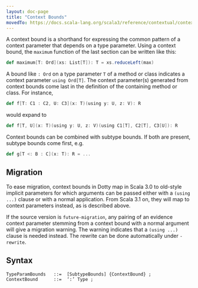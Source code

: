```yaml
---
layout: doc-page
title: "Context Bounds"
movedTo: https://docs.scala-lang.org/scala3/reference/contextual/context-bounds.html
---
```


A context bound is a shorthand for expressing the common pattern of a context parameter that depends on a type parameter. Using a context bound, the `maximum` function of the last section can be written like this:

```scala
def maximum[T: Ord](xs: List[T]): T = xs.reduceLeft(max)
```

A bound like `: Ord` on a type parameter `T` of a method or class indicates a context parameter `using Ord[T]`. The context parameter(s) generated from context bounds come last in the definition of the containing method or class. For instance,

```scala
def f[T: C1 : C2, U: C3](x: T)(using y: U, z: V): R
```

would expand to

```scala
def f[T, U](x: T)(using y: U, z: V)(using C1[T], C2[T], C3[U]): R
```

Context bounds can be combined with subtype bounds. If both are present, subtype bounds come first, e.g.

```scala
def g[T <: B : C](x: T): R = ...
```

## Migration

To ease migration, context bounds in Dotty map in Scala 3.0 to old-style implicit parameters
for which arguments can be passed either with a `(using ...)` clause or with a normal application. From Scala 3.1 on, they will map to context parameters instead, as is described above.

If the source version is `future-migration`, any pairing of an evidence
context parameter stemming from a context bound with a normal argument will give a migration
warning. The warning indicates that a `(using ...)` clause is needed instead. The rewrite can be
done automatically under `-rewrite`.

## Syntax

```ebnf
TypeParamBounds   ::=  [SubtypeBounds] {ContextBound} ;
ContextBound      ::=  ‘:’ Type ;
```
